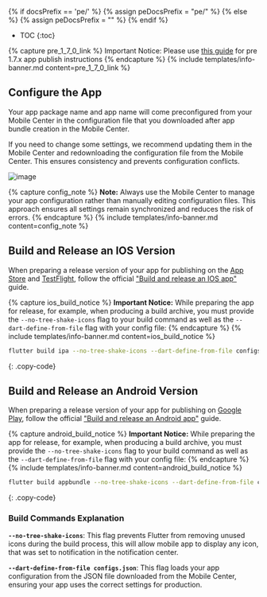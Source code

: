{% if docsPrefix == 'pe/' %}
{% assign peDocsPrefix = "pe/" %}
{% else %}
{% assign peDocsPrefix = "" %}
{% endif %}
* TOC
{:toc}

{% capture pre_1_7_0_link %}
Important Notice: Please use [this guide](/docs/{{peDocsPrefix}}mobile/release-before-v1.7/) for pre 1.7.x app publish instructions
{% endcapture %} {% include templates/info-banner.md content=pre_1_7_0_link %}

## Configure the App

Your app package name and app name will come preconfigured from your Mobile Center in the configuration file that you downloaded after app bundle creation in the Mobile Center.

If you need to change some settings, we recommend updating them in the Mobile Center and redownloading the configuration file from the Mobile Center. This ensures consistency and prevents configuration conflicts.

![image](/images/mobile/{{peDocsPrefix}}release-redownload-config.png)

{% capture config_note %}
**Note:** Always use the Mobile Center to manage your app configuration rather than manually editing configuration files. This approach ensures all settings remain synchronized and reduces the risk of errors.
{% endcapture %}
{% include templates/info-banner.md content=config_note %}

## Build and Release an IOS Version

When preparing a release version of your app for publishing on the [App Store](https://developer.apple.com/app-store/submissions/) and [TestFlight](https://developer.apple.com/testflight/), follow the official ["Build and release an IOS app"](https://docs.flutter.dev/deployment/ios) guide.

{% capture ios_build_notice %}
**Important Notice:** While preparing the app for release, for example, when producing a build archive, you must provide the `--no-tree-shake-icons` flag to your build command as well as the `--dart-define-from-file` flag with your config file:
{% endcapture %}
{% include templates/info-banner.md content=ios_build_notice %}

```bash
flutter build ipa --no-tree-shake-icons --dart-define-from-file configs.json
```
{: .copy-code}

## Build and Release an Android Version

When preparing a release version of your app for publishing on [Google Play](https://support.google.com/googleplay/android-developer/answer/9859152?hl=en), follow the official ["Build and release an Android app"](https://docs.flutter.dev/deployment/android) guide.

{% capture android_build_notice %}
**Important Notice:** While preparing the app for release, for example, when producing a build archive, you must provide the `--no-tree-shake-icons` flag to your build command as well as the `--dart-define-from-file` flag with your config file:
{% endcapture %}
{% include templates/info-banner.md content=android_build_notice %}

```bash
flutter build appbundle --no-tree-shake-icons --dart-define-from-file configs.json
```
{: .copy-code}

### Build Commands Explanation

**`--no-tree-shake-icons`**: This flag prevents Flutter from removing unused icons during the build process, this will allow mobile app to display any icon, that was set to notification in the notification center.

**`--dart-define-from-file configs.json`**: This flag loads your app configuration from the JSON file downloaded from the Mobile Center, ensuring your app uses the correct settings for production.
